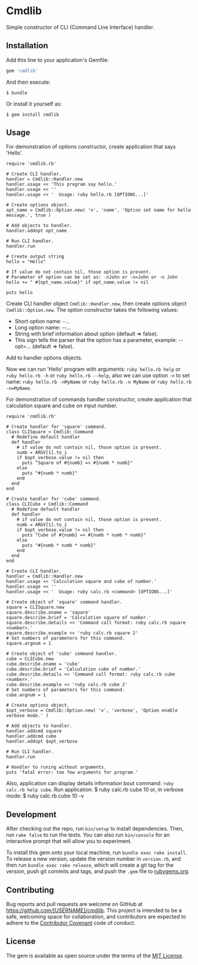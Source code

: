# Cmdlib

Simple constructor of CLI (Command Line Interface) handler.

## Installation

Add this line to your application's Gemfile:

```ruby
gem 'cmdlib'
```

And then execute:

    $ bundle

Or install it yourself as:

    $ gem install cmdlib

## Usage

For demonstration of options constructor, create application that says 'Hello'.
```
require 'cmdlib.rb'

# Create CLI handler.
handler = Cmdlib::Handler.new
handler.usage << 'This program say hello.'
handler.usage << ''
handler.usage << '  Usage: ruby hello.rb [OPTIONS...]'

# Create options object.
opt_name = Cmdlib::Option.new( 'n', 'name', 'Option set name for hello message.', true )

# Add objects to handler.
handler.addopt opt_name

# Run CLI handler.
handler.run

# Create output string
hello = "Hello"

# If value do not contain nil, those option is present.
# Parameter of option can be set as: -nJohn or -n=John or -n John
hello += " #{opt_name.value}" if opt_name.value != nil

puts hello
```
Create CLI handler object `Cmdlib::Handler.new`, then create options object `Cmdlib::Option.new`.
The option constructor takes the following values:
* Short option name: -...
* Long option name: --...
* String with brief information about option (default => false).
* This sign tells the parser that the option has a parameter, example: --opt=... (default => false).

Add to handler options objects.

Now we can run 'Hello' program with arguments: `ruby hello.rb help` or `ruby hello.rb -h` or `ruby hello.rb --help`, 
also we can use option `-n` to set name: `ruby hello.rb -nMyName` or `ruby hello.rb -n MyName` or `ruby hello.rb -n=MyName`.

For demonstration of commands handler constructor, create application that calculation square and cube on input number.
```
require 'cmdlib.rb'

# Create handler for 'square' command.
class CLISquare < Cmdlib::Command
  # Redefine default handler
  def handler
    # if value do not contain nil, those option is present.
    numb = ARGV[1].to_i
    if $opt_verbose.value != nil then
      puts "Square of #{numb} => #{numb * numb}"
    else
      puts "#{numb * numb}"
    end
  end
end

# Create handler for 'cube' command.
class CLICube < Cmdlib::Command
  # Redefine default handler
  def handler
    # if value do not contain nil, those option is present.
    numb = ARGV[1].to_i
    if $opt_verbose.value != nil then
      puts "Cube of #{numb} => #{numb * numb * numb}"
    else
      puts "#{numb * numb * numb}"
    end
  end
end

# Create CLI handler.
handler = Cmdlib::Handler.new
handler.usage << 'Calculation square and cube of number.'
handler.usage << ''
handler.usage << '  Usage: ruby calc.rb <command> [OPTIONS...]'

# Create object of 'square' command handler.
square = CLISquare.new
square.describe.oname = 'square'
square.describe.brief = 'Calculation square of number.'
square.describe.details << 'Command call format: ruby calc.rb square <number>.'
square.describe.example << 'ruby calc.rb square 2'
# Set numbers of parameters for this command.
square.argnum = 1

# Create object of 'cube' command handler.
cube = CLICube.new
cube.describe.oname = 'cube'
cube.describe.brief = 'Calculation cube of number.'
cube.describe.details << 'Command call format: ruby calc.rb cube <number>.'
cube.describe.example << 'ruby calc.rb cube 2'
# Set numbers of parameters for this command.
cube.argnum = 1

# Create options object.
$opt_verbose = Cmdlib::Option.new( 'v', 'verbose', 'Option enable verbose mode.' )

# Add objects to handler.
handler.addcmd square
handler.addcmd cube
handler.addopt $opt_verbose

# Run CLI handler.
handler.run

# Handler to runing without arguments.
puts 'fatal error: too few arguments for program.'
```
Also, application can display details information bout command: `ruby calc.rb help cube`.
Run application:
    $ ruby calc.rb cube 10
or, in verbose mode:
    $ ruby calc.rb cube 10 -v

## Development

After checking out the repo, run `bin/setup` to install dependencies. Then, run `rake false` to run the tests. You can also run `bin/console` for an interactive prompt that will allow you to experiment.

To install this gem onto your local machine, run `bundle exec rake install`. To release a new version, update the version number in `version.rb`, and then run `bundle exec rake release`, which will create a git tag for the version, push git commits and tags, and push the `.gem` file to [rubygems.org](https://rubygems.org).

## Contributing

Bug reports and pull requests are welcome on GitHub at https://github.com/[USERNAME]/cmdlib. This project is intended to be a safe, welcoming space for collaboration, and contributors are expected to adhere to the [Contributor Covenant](contributor-covenant.org) code of conduct.


## License

The gem is available as open source under the terms of the [MIT License](http://opensource.org/licenses/MIT).

